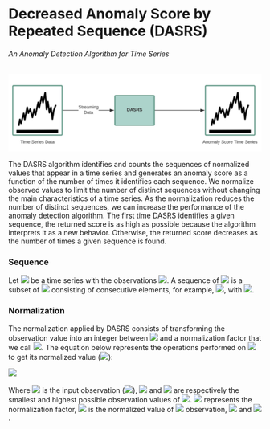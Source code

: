 # Decreased Anomaly Score by Repeated Sequence (DASRS)
###### An Anomaly Detection Algorithm for Time Series

![alt text](doc/img/dasrs.png "Decreased Anomaly Score by Repeated Sequence")

The DASRS algorithm identifies and counts the sequences of normalized values that appear in a time series and generates an anomaly score as a function of the number of times it identifies each sequence. We normalize observed values to limit the number of distinct sequences without changing the main characteristics of a time series. As the normalization reduces the number of distinct sequences, we can increase the performance of the anomaly detection algorithm. The first time DASRS identifies a given sequence, the returned score is as high as possible because the algorithm interprets it as a new behavior. Otherwise, the returned score decreases as the number of times a given sequence is found.

### Sequence

Let <img src="https://render.githubusercontent.com/render/math?math=X_t "> be a time series with the observations <img src="https://render.githubusercontent.com/render/math?math=x_1, x_2, \dots ">. A sequence of <img src="https://render.githubusercontent.com/render/math?math=X_t "> is a subset of <img src="https://render.githubusercontent.com/render/math?math=X_t "> consisting of consecutive elements, for example, <img src="https://render.githubusercontent.com/render/math?math=x_i, \dots, x_j ">, with <img src="https://render.githubusercontent.com/render/math?math=i < j ">.


### Normalization
The normalization applied by DASRS consists of transforming the observation value into an integer between <img src="https://render.githubusercontent.com/render/math?math=0 "> and a normalization factor that we call <img src="https://render.githubusercontent.com/render/math?math=\theta ">. The equation below represents the operations performed on <img src="https://render.githubusercontent.com/render/math?math=x_i "> to get its normalized value (<img src="https://render.githubusercontent.com/render/math?math=x_i'">):

<img src="https://render.githubusercontent.com/render/math?math=x_i' = \Big\lfloor \frac{x_i - min_X}{max_X - min_X} \times \theta \Big\rfloor ">

Where <img src="https://render.githubusercontent.com/render/math?math=x_i"> is the input observation (<img src="https://render.githubusercontent.com/render/math?math=x_i \in \mathbb{R} ">), <img src="https://render.githubusercontent.com/render/math?math=min_X "> and <img src="https://render.githubusercontent.com/render/math?math=max_X "> are respectively the smallest and highest possible observation values of <img src="https://render.githubusercontent.com/render/math?math=X_t ">. <img src="https://render.githubusercontent.com/render/math?math=\theta ">  represents the normalization factor, <img src="https://render.githubusercontent.com/render/math?math=x_i' "> is the normalized value of <img src="https://render.githubusercontent.com/render/math?math=x_i "> observation, <img src="https://render.githubusercontent.com/render/math?math=x_i' \in \mathbb {N} "> and <img src="https://render.githubusercontent.com/render/math?math=0 \leq x_i' \leq \theta ">.



